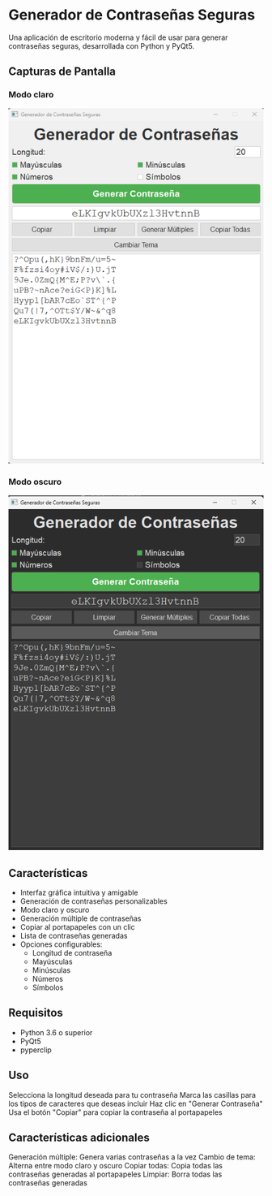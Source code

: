 # Generador de Contraseñas Seguras

Una aplicación de escritorio moderna y fácil de usar para generar contraseñas seguras, desarrollada con Python y PyQt5.

## Capturas de Pantalla

### Modo claro
![Captura de pantalla de la calculadora en modo claro](https://github.com/VictorNivelo/Generador_Contrasenia/blob/main/Imagenes/Modo_claro.png)

### Modo oscuro
![Captura de pantalla de la calculadora en modo oscuro](https://github.com/VictorNivelo/Generador_Contrasenia/blob/main/Imagenes/Modo_oscuro.png)

## Características

- Interfaz gráfica intuitiva y amigable
- Generación de contraseñas personalizables
- Modo claro y oscuro
- Generación múltiple de contraseñas
- Copiar al portapapeles con un clic
- Lista de contraseñas generadas
- Opciones configurables:
  - Longitud de contraseña
  - Mayúsculas
  - Minúsculas
  - Números
  - Símbolos

## Requisitos

- Python 3.6 o superior
- PyQt5
- pyperclip

## Uso

Selecciona la longitud deseada para tu contraseña
Marca las casillas para los tipos de caracteres que deseas incluir
Haz clic en "Generar Contraseña"
Usa el botón "Copiar" para copiar la contraseña al portapapeles

## Características adicionales

Generación múltiple: Genera varias contraseñas a la vez
Cambio de tema: Alterna entre modo claro y oscuro
Copiar todas: Copia todas las contraseñas generadas al portapapeles
Limpiar: Borra todas las contraseñas generadas